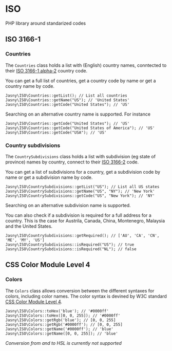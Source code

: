ISO
===

PHP library around standarized codes


ISO 3166-1
----------

### Countries

The `Countries` class holds a list with (English) country names, conntected to their
[ISO 3166-1 alpha-2](http://en.wikipedia.org/wiki/ISO_3166-1_alpha-2) country code.

You can get a full list of countries, get a country code by name or get a country name by code.

    Jasny\ISO\Countries::getList(); // List all countries
    Jasny\ISO\Countries::getName("US"); // 'United States'
    Jasny\ISO\Countries::getCode("United States"); // 'US'

Searching on an alternative country name is supported. For instance 

    Jasny\ISO\Countries::getCode("United States"); // 'US'
    Jasny\ISO\Countries::getCode("United States of America"); // 'US'
    Jasny\ISO\Countries::getCode("USA"); // 'US'


### Country subdivisions

The `CountrySubdivisions` class holds a list with subdivision (eg state of province) names by country,
connect to their [ISO 3166-2](http://en.wikipedia.org/wiki/ISO_3166-2) code.

You can get a list of subdivisions for a country, get a subdivision code by name or get a subdivision
name by code.

    Jasny\ISO\CountrySubdivisions::getList("US"); // List all US states
    Jasny\ISO\CountrySubdivisions::getName("US", "NY"); // 'New York'
    Jasny\ISO\CountrySubdivisions::getCode("US", "New York"); // 'NY'

Searching on an alternative subdivision name is supported.

You can also check if a subdivision is required for a full address for a country. This is the case for
Austrila, Canada, China, Montenegro, Malaysia and the United States.


    Jasny\ISO\CountrySubdivisions::getRequired(); // ['AU', 'CA', 'CN', 'ME', 'MY', 'US']
    Jasny\ISO\CountrySubdivisions::isRequired("US"); // true
    Jasny\ISO\CountrySubdivisions::isRequired("NL"); // false
    

CSS Color Module Level 4
------------------------

### Colors

The `Colors` class allows conversion between the different syntaxes for colors, including color names.
The color syntax is devined by W3C standard [CSS Color Module Level 4](http://dev.w3.org/csswg/css-color/).

    Jasny\ISO\Colors::toHex('blue'); // '#0000ff'
    Jasny\ISO\Colors::toHex([0, 0, 255]); // '#0000ff'
    Jasny\ISO\Colors::getRgb('blue'); // [0, 0, 255]
    Jasny\ISO\Colors::getRgb('#0000ff'); // [0, 0, 255]
    Jasny\ISO\Colors::getName('#0000ff'); // 'blue'
    Jasny\ISO\Colors::getName([0, 0, 255]); // 'blue'

_Conversion from and to HSL is currently not supported_
